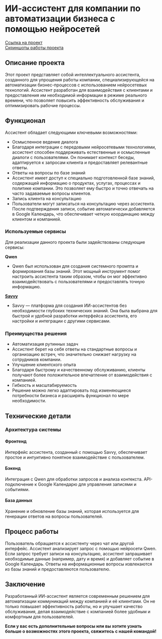 # ИИ-ассистент для компании по автоматизации бизнеса с помощью нейросетей

[Ссылка на проект](https://t.me/aibusinessautopilot_bot)  
[Скриншоты работы проекта](AI-Assistant-in-Telegram/tree/main/screen#readme)

## Описание проекта
Этот проект представляет собой интеллектуального ассистента, созданного для упрощения работы компании, специализирующейся на автоматизации бизнес-процессов с использованием нейросетевых технологий. Ассистент разработан для взаимодействия с клиентами и предоставления им необходимой информации в режиме реального времени, что позволяет повысить эффективность обслуживания и оптимизировать рабочие процессы.

## Функционал
Ассистент обладает следующими ключевыми возможностями:

- Осмысленное ведение диалога
- Благодаря интеграции с передовыми нейросетевыми технологиями, ассистент способен поддерживать естественные и осмысленные диалоги с пользователями. Он понимает контекст беседы, адаптируется к запросам клиента и предоставляет релевантные ответы.
- Ответы на вопросы по базе знаний
- Ассистент имеет доступ к специально подготовленной базе знаний, содержащей информацию о продуктах, услугах, процессах и политике компании. Это позволяет ему быстро и точно отвечать на часто задаваемые вопросы клиентов.
- Запись клиента на консультацию
- Пользователи могут записаться на консультацию через ассистента. После подтверждения записи, событие автоматически добавляется в Google Календарь, что обеспечивает четкую координацию между клиентом и компанией.

### Используемые сервисы
Для реализации данного проекта были задействованы следующие сервисы:

**Qwen**
- Qwen был использован для создания системного промпта и формирования базы знаний. Этот мощный инструмент помог настроить ассистента таким образом, чтобы он мог эффективно взаимодействовать с пользователями и предоставлять точную информацию.

**[Savvy](https://suvvy.ai/)**
- Savvy — платформа для создания ИИ-ассистентов без необходимости глубоких технических знаний. Она была выбрана для быстрой и удобной разработки интерфейса ассистента, его настройки и интеграции с другими сервисами.

### Преимущества решения
- Автоматизация рутинных задач
- Ассистент берет на себя ответы на стандартные вопросы и организацию встреч, что значительно снижает нагрузку на сотрудников компании.
- Улучшение клиентского опыта
- Благодаря быстрому и качественному обслуживанию, клиенты получают более положительное впечатление от взаимодействия с компанией.
- Гибкость и масштабируемость
- Решение можно легко адаптировать под изменяющиеся потребности бизнеса и расширять функционал по мере необходимости.

## Технические детали
### Архитектура системы
#### Фронтенд
Интерфейс ассистента, созданный с помощью Savvy, обеспечивает простое и интуитивно понятное взаимодействие с пользователем.

#### Бэкенд
Интеграция с Qwen для обработки запросов и анализа контекста.
API-подключение к Google Календарю для управления записями и событиями.

#### База данных
Хранение и обновление базы знаний, которая используется для генерации ответов на вопросы пользователей.

## Процесс работы
Пользователь обращается к ассистенту через чат или другой интерфейс.
Ассистент анализирует запрос с помощью нейросети Qwen.
Если запрос требует записи на консультацию, ассистент запрашивает необходимые данные (например, дату и время) и добавляет событие в Google Календарь.
Ответы на информационные вопросы извлекаются из базы знаний и предоставляются пользователю.

## Заключение
Разработанный ИИ-ассистент является современным решением для автоматизации коммуникаций между компанией и её клиентами. Он не только повышает эффективность работы, но и улучшает качество обслуживания, делая взаимодействие с компанией более удобным и комфортным для пользователей.

**Если у вас есть дополнительные вопросы или вы хотите узнать больше о возможностях этого проекта, свяжитесь с нашей командой!**
